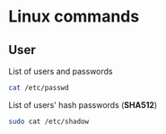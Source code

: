 # Linux commands

## User

List of users and passwords

```bash
cat /etc/passwd
```

List of users' hash passwords (**SHA512**)

```bash
sudo cat /etc/shadow
```